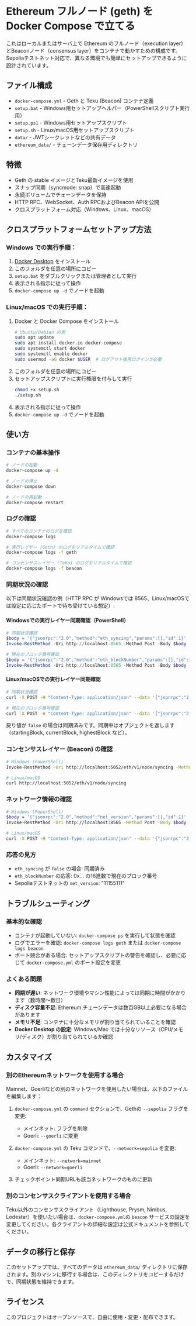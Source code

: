 # Ethereum フルノード (geth) を Docker Compose で立てる

これはローカルまたはサーバ上で Ethereum のフルノード（execution layer）とBeaconノード（consensus layer）をコンテナで動かすための構成です。Sepoliaテストネット対応で、異なる環境でも簡単にセットアップできるように設計されています。

## ファイル構成
- `docker-compose.yml` - Geth と Teku (Beacon) コンテナ定義
- `setup.bat` - Windows用セットアップヘルパー（PowerShellスクリプト実行用）
- `setup.ps1` - Windows用セットアップスクリプト
- `setup.sh` - Linux/macOS用セットアップスクリプト
- `data/` - JWTシークレットなどの共有データ
- `ethereum_data/` - チェーンデータ保存用ディレクトリ

## 特徴
- Geth の stable イメージとTeku最新イメージを使用
- スナップ同期（syncmode: snap）で高速起動
- 永続ボリュームでチェーンデータを保持
- HTTP RPC、WebSocket、Auth RPCおよびBeacon APIを公開
- クロスプラットフォーム対応（Windows、Linux、macOS）

## クロスプラットフォームセットアップ方法

### Windows での実行手順：
1. [Docker Desktop](https://www.docker.com/products/docker-desktop/) をインストール
2. このフォルダを任意の場所にコピー
3. `setup.bat` をダブルクリックまたは管理者として実行
4. 表示される指示に従って操作
5. `docker-compose up -d` でノードを起動

### Linux/macOS での実行手順：
1. Docker と Docker Compose をインストール
   ```bash
   # Ubuntu/Debian の例
   sudo apt update
   sudo apt install docker.io docker-compose
   sudo systemctl start docker
   sudo systemctl enable docker
   sudo usermod -aG docker $USER  # ログアウト後再ログインが必要
   ```
2. このフォルダを任意の場所にコピー
3. セットアップスクリプトに実行権限を付与して実行
   ```bash
   chmod +x setup.sh
   ./setup.sh
   ```
4. 表示される指示に従って操作
5. `docker-compose up -d` でノードを起動

## 使い方

### コンテナの基本操作
```bash
# ノードの起動
docker-compose up -d

# ノードの停止
docker-compose down

# ノードの再起動
docker-compose restart
```

### ログの確認

```bash
# すべてのコンテナのログを確認
docker-compose logs

# 実行レイヤー (Geth) のログをリアルタイムで確認
docker-compose logs -f geth

# コンセンサスレイヤー (Teku) のログをリアルタイムで確認
docker-compose logs -f beacon
```

### 同期状況の確認

以下は同期状況確認の例（HTTP RPC が Windowsでは 8565、Linux/macOSでは設定に応じたポートで待ち受けている想定）:

#### Windowsでの実行レイヤー同期確認（PowerShell）

```powershell
# 同期状況確認
$body = '{"jsonrpc":"2.0","method":"eth_syncing","params":[],"id":1}'
Invoke-RestMethod -Uri http://localhost:8565 -Method Post -Body $body -ContentType 'application/json'

# 現在のブロック番号確認
$body = '{"jsonrpc":"2.0","method":"eth_blockNumber","params":[],"id":1}'
Invoke-RestMethod -Uri http://localhost:8565 -Method Post -Body $body -ContentType 'application/json'
```

#### Linux/macOSでの実行レイヤー同期確認

```bash
# 同期状況確認
curl -X POST -H "Content-Type: application/json" --data '{"jsonrpc":"2.0","method":"eth_syncing","params":[],"id":1}' http://localhost:8565

# 現在のブロック番号確認
curl -X POST -H "Content-Type: application/json" --data '{"jsonrpc":"2.0","method":"eth_blockNumber","params":[],"id":1}' http://localhost:8565
```

戻り値が `false` の場合は同期済みです。同期中はオブジェクトを返します（startingBlock, currentBlock, highestBlock など）。

### コンセンサスレイヤー (Beacon) の確認

```bash
# Windows (PowerShell)
Invoke-RestMethod -Uri http://localhost:5052/eth/v1/node/syncing -Method Get

# Linux/macOS
curl http://localhost:5052/eth/v1/node/syncing
```

### ネットワーク情報の確認

```bash
# Windows (PowerShell)
$body = '{"jsonrpc":"2.0","method":"net_version","params":[],"id":1}'
Invoke-RestMethod -Uri http://localhost:8565 -Method Post -Body $body -ContentType 'application/json'

# Linux/macOS
curl -X POST -H "Content-Type: application/json" --data '{"jsonrpc":"2.0","method":"net_version","params":[],"id":1}' http://localhost:8565
```

### 応答の見方

- `eth_syncing` が `false` の場合: 同期済み
- `eth_blockNumber` の応答: 0x... の16進数で現在のブロック番号
- Sepoliaテストネットの `net_version`: "11155111"

## トラブルシューティング

### 基本的な確認
- コンテナが起動していない: `docker-compose ps` を実行して状態を確認
- ログでエラーを確認: `docker-compose logs geth` または `docker-compose logs beacon`
- ポート競合がある場合: セットアップスクリプトの警告を確認し、必要に応じて `docker-compose.yml` のポート設定を変更

### よくある問題
- **同期が遅い**: ネットワーク環境やマシン性能によっては同期に時間がかかります（数時間〜数日）
- **ディスク容量不足**: Ethereum チェーンデータは数百GB以上必要になる場合があります
- **メモリ不足**: コンテナに十分なメモリが割り当てられていることを確認
- **Docker Desktop の設定**: Windows/Mac では十分なリソース（CPU/メモリ/ディスク）が割り当てられているか確認

## カスタマイズ

### 別のEthereumネットワークを使用する場合

Mainnet、Goerliなどの別のネットワークを使用したい場合は、以下のファイルを編集します：

1. `docker-compose.yml` の `command` セクションで、Gethの `--sepolia` フラグを変更:
   - メインネット: フラグを削除
   - Goerli: `--goerli` に変更

2. `docker-compose.yml` の Teku コマンドで、`--network=sepolia` を変更:
   - メインネット: `--network=mainnet`
   - Goerli: `--network=goerli`

3. チェックポイント同期URLも該当ネットワークのものに更新

### 別のコンセンサスクライアントを使用する場合

Teku以外のコンセンサスクライアント（Lighthouse, Prysm, Nimbus, Lodestar）を使いたい場合は、`docker-compose.yml`の `beacon` サービスの設定を変更してください。各クライアントの詳細な設定は公式ドキュメントを参照してください。

## データの移行と保存

このセットアップでは、すべてのデータは `ethereum_data/` ディレクトリに保存されます。別のマシンに移行する場合は、このディレクトリをコピーするだけで、同期状態を維持できます。

## ライセンス

このプロジェクトはオープンソースで、自由に使用・変更・配布できます。
